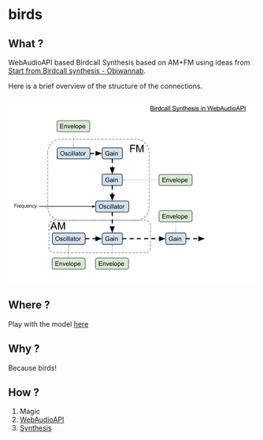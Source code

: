 birds
=====

## What ?

WebAudioAPI based Birdcall Synthesis based on AM+FM using ideas from  [Start from Birdcall synthesis - Obiwannab](http://obiwannabe.co.uk/tutorials/html/tutorial_birds.html).

Here is a brief overview of the structure of the connections.

![image](./BirdcallSynthesis.jpg)


## Where ?

Play with the model [here](http://notthetup.github.io/birds)


## Why ?

Because birds!


## How ?

1. Magic
2. [WebAudioAPI](http://webaudio.github.io/web-audio-api/)
3. [Synthesis](https://ccrma.stanford.edu/software/snd/snd/fm.html)
